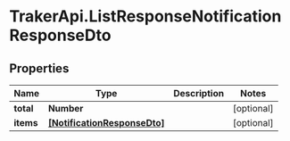 # TrakerApi.ListResponseNotificationResponseDto

## Properties

Name | Type | Description | Notes
------------ | ------------- | ------------- | -------------
**total** | **Number** |  | [optional] 
**items** | [**[NotificationResponseDto]**](NotificationResponseDto.md) |  | [optional] 


